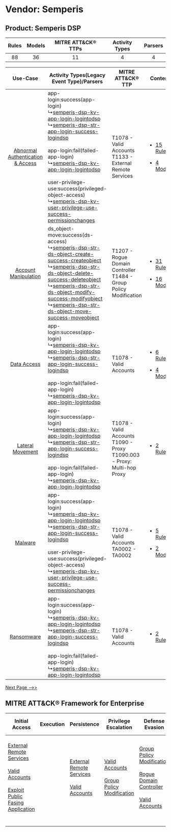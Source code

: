 Vendor: Semperis
================
Product: Semperis DSP
---------------------
| Rules | Models | MITRE ATT&CK® TTPs | Activity Types | Parsers |
|:-----:|:------:|:------------------:|:--------------:|:-------:|
|  88   |   36   |         11         |       4        |    4    |

|    Use-Case    | Activity Types(Legacy Event Type)/Parsers    | MITRE ATT&CK® TTP    | Content    |
|:----:| ---- | ---- | ---- |
| [Abnormal Authentication & Access](../../../UseCases/uc_abnormal_authentication_&_access.md) |  app-login:success(app-login)<br> ↳[semperis-dsp-kv-app-login-logintodsp](Ps/pC_semperisdspkvapploginlogintodsp.md)<br> ↳[semperis-dsp-str-app-login-success-logindsp](Ps/pC_semperisdspstrapploginsuccesslogindsp.md)<br><br> app-login:fail(failed-app-login)<br> ↳[semperis-dsp-kv-app-login-logintodsp](Ps/pC_semperisdspkvapploginlogintodsp.md)<br><br> user-privilege-use:success(privileged-object-access)<br> ↳[semperis-dsp-kv-user-privilege-use-success-permissionchanges](Ps/pC_semperisdspkvuserprivilegeusesuccesspermissionchanges.md)<br> | T1078 - Valid Accounts<br>T1133 - External Remote Services<br>    | [<ul><li>15 Rules</li></ul><ul><li>4 Models</li></ul>](RM/r_m_semperis_semperis_dsp_Abnormal_Authentication_&_Access.md) |
|    [Account Manipulation](../../../UseCases/uc_account_manipulation.md)    |  ds_object-move:success(ds-access)<br> ↳[semperis-dsp-str-ds-object-create-success-createobject](Ps/pC_semperisdspstrdsobjectcreatesuccesscreateobject.md)<br> ↳[semperis-dsp-str-ds-object-delete-success-deleteobject](Ps/pC_semperisdspstrdsobjectdeletesuccessdeleteobject.md)<br> ↳[semperis-dsp-str-ds-object-modify-success-modifyobject](Ps/pC_semperisdspstrdsobjectmodifysuccessmodifyobject.md)<br> ↳[semperis-dsp-str-ds-object-move-success-moveobject](Ps/pC_semperisdspstrdsobjectmovesuccessmoveobject.md)<br>    | T1207 - Rogue Domain Controller<br>T1484 - Group Policy Modification<br>          | [<ul><li>31 Rules</li></ul><ul><li>16 Models</li></ul>](RM/r_m_semperis_semperis_dsp_Account_Manipulation.md)    |
|    [Data Access](../../../UseCases/uc_data_access.md)    |  app-login:success(app-login)<br> ↳[semperis-dsp-kv-app-login-logintodsp](Ps/pC_semperisdspkvapploginlogintodsp.md)<br> ↳[semperis-dsp-str-app-login-success-logindsp](Ps/pC_semperisdspstrapploginsuccesslogindsp.md)<br><br> app-login:fail(failed-app-login)<br> ↳[semperis-dsp-kv-app-login-logintodsp](Ps/pC_semperisdspkvapploginlogintodsp.md)<br>    | T1078 - Valid Accounts<br>    | [<ul><li>6 Rules</li></ul><ul><li>4 Models</li></ul>](RM/r_m_semperis_semperis_dsp_Data_Access.md)    |
|    [Lateral Movement](../../../UseCases/uc_lateral_movement.md)    |  app-login:success(app-login)<br> ↳[semperis-dsp-kv-app-login-logintodsp](Ps/pC_semperisdspkvapploginlogintodsp.md)<br> ↳[semperis-dsp-str-app-login-success-logindsp](Ps/pC_semperisdspstrapploginsuccesslogindsp.md)<br><br> app-login:fail(failed-app-login)<br> ↳[semperis-dsp-kv-app-login-logintodsp](Ps/pC_semperisdspkvapploginlogintodsp.md)<br>    | T1078 - Valid Accounts<br>T1090 - Proxy<br>T1090.003 - Proxy: Multi-hop Proxy<br> | [<ul><li>2 Rules</li></ul>](RM/r_m_semperis_semperis_dsp_Lateral_Movement.md)    |
|    [Malware](../../../UseCases/uc_malware.md)    |  app-login:success(app-login)<br> ↳[semperis-dsp-kv-app-login-logintodsp](Ps/pC_semperisdspkvapploginlogintodsp.md)<br> ↳[semperis-dsp-str-app-login-success-logindsp](Ps/pC_semperisdspstrapploginsuccesslogindsp.md)<br><br> user-privilege-use:success(privileged-object-access)<br> ↳[semperis-dsp-kv-user-privilege-use-success-permissionchanges](Ps/pC_semperisdspkvuserprivilegeusesuccesspermissionchanges.md)<br>    | T1078 - Valid Accounts<br>TA0002 - TA0002<br>    | [<ul><li>5 Rules</li></ul><ul><li>2 Models</li></ul>](RM/r_m_semperis_semperis_dsp_Malware.md)    |
|    [Ransomware](../../../UseCases/uc_ransomware.md)    |  app-login:success(app-login)<br> ↳[semperis-dsp-kv-app-login-logintodsp](Ps/pC_semperisdspkvapploginlogintodsp.md)<br> ↳[semperis-dsp-str-app-login-success-logindsp](Ps/pC_semperisdspstrapploginsuccesslogindsp.md)<br><br> app-login:fail(failed-app-login)<br> ↳[semperis-dsp-kv-app-login-logintodsp](Ps/pC_semperisdspkvapploginlogintodsp.md)<br>    | T1078 - Valid Accounts<br>    | [<ul><li>2 Rules</li></ul>](RM/r_m_semperis_semperis_dsp_Ransomware.md)    |
[Next Page -->>](2_ds_semperis_semperis_dsp.md)

MITRE ATT&CK® Framework for Enterprise
--------------------------------------
| Initial Access                                                                                                                                                                                                                         | Execution | Persistence                                                                                                                                      | Privilege Escalation                                                                                                                              | Defense Evasion                                                                                                                                                                                                               | Credential Access                                                                                                                                                                                                                                    | Discovery | Lateral Movement | Collection | Command and Control                                                                                                                       | Exfiltration | Impact |
| -------------------------------------------------------------------------------------------------------------------------------------------------------------------------------------------------------------------------------------- | --------- | ------------------------------------------------------------------------------------------------------------------------------------------------ | ------------------------------------------------------------------------------------------------------------------------------------------------- | ----------------------------------------------------------------------------------------------------------------------------------------------------------------------------------------------------------------------------- | ---------------------------------------------------------------------------------------------------------------------------------------------------------------------------------------------------------------------------------------------------- | --------- | ---------------- | ---------- | ----------------------------------------------------------------------------------------------------------------------------------------- | ------------ | ------ |
| [External Remote Services](https://attack.mitre.org/techniques/T1133)<br><br>[Valid Accounts](https://attack.mitre.org/techniques/T1078)<br><br>[Exploit Public Fasing Application](https://attack.mitre.org/techniques/T1190)<br><br> |           | [External Remote Services](https://attack.mitre.org/techniques/T1133)<br><br>[Valid Accounts](https://attack.mitre.org/techniques/T1078)<br><br> | [Valid Accounts](https://attack.mitre.org/techniques/T1078)<br><br>[Group Policy Modification](https://attack.mitre.org/techniques/T1484)<br><br> | [Group Policy Modification](https://attack.mitre.org/techniques/T1484)<br><br>[Rogue Domain Controller](https://attack.mitre.org/techniques/T1207)<br><br>[Valid Accounts](https://attack.mitre.org/techniques/T1078)<br><br> | [OS Credential Dumping](https://attack.mitre.org/techniques/T1003)<br><br>[Steal or Forge Kerberos Tickets](https://attack.mitre.org/techniques/T1558)<br><br>[OS Credential Dumping: DCSync](https://attack.mitre.org/techniques/T1003/006)<br><br> |           |                  |            | [Proxy: Multi-hop Proxy](https://attack.mitre.org/techniques/T1090/003)<br><br>[Proxy](https://attack.mitre.org/techniques/T1090)<br><br> |              |        |